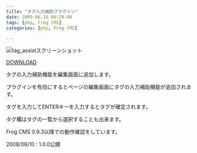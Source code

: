 ```yaml
---
title: "タグ入力補助プラグイン"
date: 2009-06-10 00:28:00
tags: [php, Frog CMS]
categories: [php, Frog CMS]

---
```



![tag_assistスクリーンショット][1] 

 [1]: /images/tag_assist_ss_20090610.png

[DOWNLOAD][2] 

 [2]: /php/frog-cms/tag_assist_1.0.0_20090610.zip

タグの入力補助機能を編集画面に追加します。 

プラグインを有効にするとページの編集画面にタグの入力補助機能が追加されます。
	  
タグを入力してENTERキーを入力するとタグが確定されます。
	  
タグ欄はタグの一覧から選択することも出来ます。 

Frog CMS 0.9.3以降での動作確認をしています。
  


2008/06/10
: 1.0.0公開
